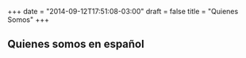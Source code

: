 +++
date = "2014-09-12T17:51:08-03:00"
draft = false
title = "Quienes Somos"
+++

## Quienes somos en español